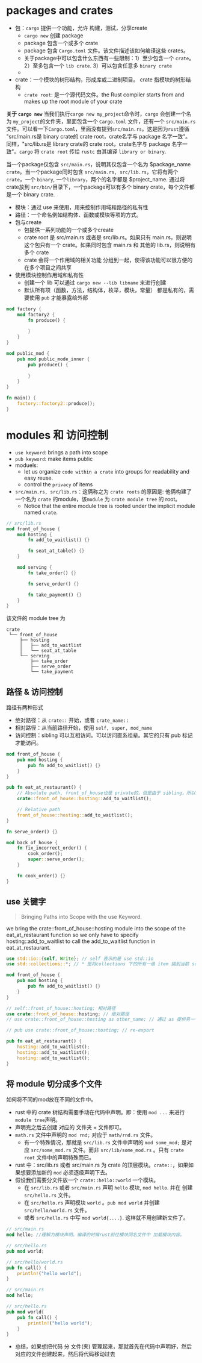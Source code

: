 # packages and crates

* 包：`cargo` 提供一个功能，允许 构建，测试，分享create
    * `cargo new` 创建 package
    * package 包含一个或多个 crate
    * package 包含 `Cargo.toml` 文件。该文件描述该如何编译这些 crates。
    * 关于package中可以包含什么东西有一些限制：1）至少包含一个 `crate`。2）至多包含一个 `lib crate`. 3）可以包含任意多 `binary crate`
    *
* crate：一个模块的树形结构，形成库或二进制项目。 crate 指模块的树形结构
    * `crate root`: 是一个源代码文件。the Rust compiler starts from and makes up the root module of your crate

**关于 `cargo new`**
当我们执行`cargo new my_project`命令时，`cargo` 会创建一个名为 `my_project`的文件夹，里面包含一个 `Cargo.toml` 文件，还有一个 `src/main.rs` 文件。可以看一下`Cargo.toml`，里面没有提到`src/main.rs`。这是因为`rust`遵循 "src/main.rs是 binary crate的 crate root，crate名字与 package 名字一致"。同样，"src/lib.rs是 library crate的 crate root，crate名字与 package 名字一致"。`cargo` 将 `crate root` 传给 `rustc` 由其编译 `library or binary`.

当一个package仅包含 `src/main.rs`，说明其仅包含一个名为 $package_name `crate`。当一个package同时包含 `src/main.rs, src/lib.rs`，它将有两个`crate`，一个 `binary`, 一个`library`，两个的名字都是 $project_name. 通过将crate放到 `src/bin/`目录下，一个package可以有多个 binary crate，每个文件都是一个 binary crate.


* 模块：通过 use 来使用，用来控制作用域和路径的私有性
* 路径：一个命名例如结构体、函数或模块等项的方式。
* 包与create
    * 包提供一系列功能的一个或多个create
    * crate root 是 src/main.rs 或者是 src/lib.rs。如果只有 main.rs，则说明这个包只有一个 crate。如果同时包含 main.rs 和 其他的 lib.rs，则说明有多个 crate
    * crate 会将一个作用域的相关功能 分组到一起，使得该功能可以很方便的在多个项目之间共享
* 使用模块控制作用域和私有性
    * 创建一个 lib 可以通过 `cargo new --lib libname` 来进行创建
    * 默认所有项（函数，方法，结构体，枚举，模块，常量） 都是私有的，需要使用 `pub` 才能暴露给外部

```rust
mod factory {
    mod factory2 {
        fn produce() {
            
        }
    }
}

mod public_mod {
    pub mod public_mode_inner {
        pub produce() {
            
        }
    }
}

fn main() {
    factory::factory2::produce();
}
```

# modules 和 访问控制

* `use keyword`: brings a path into scope
* `pub keyword`: make items public
*  moduels:
    *  let us organize `code within a crate` into groups for readability and easy reuse.
    *  control the `privacy` of items
*  `src/main.rs, src/lib.rs`：这俩称之为 `crate roots` 的原因是: 他俩构建了一个名为 `crate` 的module，该`module` 为 `crate module tree` 的 root。
    * Notice that the entire module tree is rooted under the implicit module named `crate`.

```rust
// src/lib.rs
mod front_of_house {
    mod hosting {
        fn add_to_waitlist() {}

        fn seat_at_table() {}
    }

    mod serving {
        fn take_order() {}

        fn serve_order() {}

        fn take_payment() {}
    }
}
```
该文件的 module tree 为
```
crate
 └── front_of_house
     ├── hosting
     │   ├── add_to_waitlist
     │   └── seat_at_table
     └── serving
         ├── take_order
         ├── serve_order
         └── take_payment
```

## 路径 & 访问控制
路径有两种形式
* 绝对路径：从 `crate::` 开始，或者 `crate_name::`
* 相对路径：从当前路径开始，使用 `self, super, mod_name`
* 访问控制：sibling 可以互相访问。可以访问直系祖辈。其它的只有 pub 标记才能访问。


```rust
mod front_of_house {
    pub mod hosting {
        pub fn add_to_waitlist() {}
    }
}

pub fn eat_at_restaurant() {
    // Absolute path, front_of_house也是 private的，但是由于 sibling，所以可访问。eat_at_restaurant 和 mode front_of_house 是 sibling
    crate::front_of_house::hosting::add_to_waitlist();

    // Relative path
    front_of_house::hosting::add_to_waitlist();
}
```

```rust
fn serve_order() {}

mod back_of_house {
    fn fix_incorrect_order() {
        cook_order();
        super::serve_order();
    }

    fn cook_order() {}
}
```

## use 关键字
> Bringing Paths into Scope with the use Keyword.
>

we bring the crate::front_of_house::hosting module into the scope of the eat_at_restaurant function so we only have to specify hosting::add_to_waitlist to call the add_to_waitlist function in eat_at_restaurant.
```rust
use std::io::{self, Write}; // self 表示的是 use std::io
use std::collections::*; // * 是将collections 下的所有一级 item 搞到当前 scope 下。

mod front_of_house {
    pub mod hosting {
        pub fn add_to_waitlist() {}
    }
}

// self::front_of_house::hosting; 相对路径
use crate::front_of_house::hosting; // 绝对路径
// use crate::front_of_house::hosting as other_name; // 通过 as 提供另一个名字

// pub use crate::front_of_house::hosting; // re-export

pub fn eat_at_restaurant() {
    hosting::add_to_waitlist();
    hosting::add_to_waitlist();
    hosting::add_to_waitlist();
}
```

## 将 module 切分成多个文件

如何将不同的mod放在不同的文件中。

* rust 中的 crate 树结构需要手动在代码中声明。即：使用 `mod ...` 来进行 `module tree`声明。
* 声明完之后去创建 对应的 文件夹 + 文件即可。
* `math.rs` 文件中声明的 `mod rnd;` 对应于 `math/rnd.rs` 文件。
  * 有一个特殊情况，那就是 `src/lib.rs` 文件中声明的 `mod some_mod;` 是对应 `src/some_mod.rs` 文件。而非 `src/lib/some_mod.rs` 。只有 `crate root` 文件中的声明特殊而已。 
* rust 中：src/lib.rs 或者 src/main.rs 为 crate 的顶层模块。`crate::`，如果如果想要添加新的 `mod` 必须逐级声明下去。
* 假设我们需要分文件放一个 `crate::hello::world` 一个模块。
  * 在 `src/lib.rs` 或者 `src/main.rs` 声明 `hello` 模块, `mod hello`. 并在 创建 `src/hello.rs` 文件。
  * 在 `src/hello.rs` 声明模块 `world` 。`pub mod world` 并创建 `src/hello/world.rs` 文件。
  * 或者 `src/hello.rs` 中写 `mod world{....}`. 这样就不用创建新文件了。

```rust
// src/main.rs
mod hello; //理解为模块声明。编译的时候rust前往模块同名文件中 加载模块内容。

// src/hello.rs
pub mod world; 

// src/hello/world.rs
pub fn call() {
	println!("hello world");
}
```

```rust
// src/main.rs
mod hello;

// src/hello.rs
pub mod world{
	pub fn call() {
		println!("hello world");
	}
}
```

* 总结，如果想把代码 分 文件(夹) 管理起来，那就首先在代码中声明好，然后对应的文件创建起来，然后将代码移动过去

